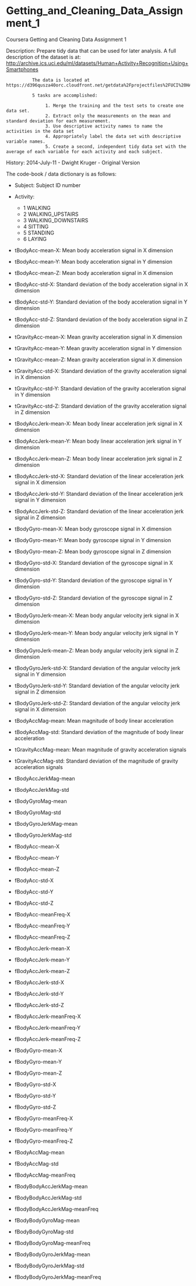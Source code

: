 Getting_and_Cleaning_Data_Assignment_1
======================================
Coursera Getting and Cleaning Data Assignment 1

 Description: Prepare tidy data that can be used for later analysis. A full description of the
              dataset is at: http://archive.ics.uci.edu/ml/datasets/Human+Activity+Recognition+Using+Smartphones

              The data is located at https://d396qusza40orc.cloudfront.net/getdata%2Fprojectfiles%2FUCI%20HAR%20Dataset.zip

              5 tasks are accomplished:
 
                   1. Merge the training and the test sets to create one data set.
                   2. Extract only the measurements on the mean and standard deviation for each measurement. 
                   3. Use descriptive activity names to name the activities in the data set
                   4. Appropriately label the data set with descriptive variable names. 
                   5. Create a second, independent tidy data set with the average of each variable for each activity and each subject. 


 History:     2014-July-11 - Dwight Kruger - Original Version
 
 The code-book / data dictionary is as follows:

* Subject: Subject ID number

* Activity:                       
  - 1 WALKING
  - 2 WALKING_UPSTAIRS
  - 3 WALKING_DOWNSTAIRS
  - 4 SITTING
  - 5 STANDING
  - 6 LAYING
 
* tBodyAcc-mean-X: Mean body acceleration signal in X dimension
* tBodyAcc-mean-Y: Mean body acceleration signal in Y dimension
* tBodyAcc-mean-Z: Mean body acceleration signal in X dimension
* tBodyAcc-std-X:  Standard deviation of the body acceleration signal in X dimension
* tBodyAcc-std-Y:  Standard deviation of the body acceleration signal in Y dimension
* tBodyAcc-std-Z:  Standard deviation of the body acceleration signal in Z dimension
* tGravityAcc-mean-X: Mean gravity acceleration signal in X dimension
* tGravityAcc-mean-Y: Mean gravity acceleration signal in Y dimension
* tGravityAcc-mean-Z: Mean gravity acceleration signal in X dimension
* tGravityAcc-std-X: Standard deviation of the gravity acceleration signal in X dimension
* tGravityAcc-std-Y: Standard deviation of the gravity acceleration signal in Y dimension
* tGravityAcc-std-Z: Standard deviation of the gravity acceleration signal in Z dimension
* tBodyAccJerk-mean-X: Mean body linear acceleration jerk signal in X dimension        
* tBodyAccJerk-mean-Y: Mean body linear acceleration jerk signal in Y dimension        
* tBodyAccJerk-mean-Z: Mean body linear acceleration jerk signal in Z dimension        
* tBodyAccJerk-std-X: Standard deviation of the linear acceleration jerk signal in X dimension          
* tBodyAccJerk-std-Y: Standard deviation of the linear acceleration jerk signal in Y dimension          
* tBodyAccJerk-std-Z: Standard deviation of the linear acceleration jerk signal in Z dimension          
* tBodyGyro-mean-X: Mean body gyroscope signal in X dimension                    
* tBodyGyro-mean-Y: Mean body gyroscope signal in Y dimension                    
* tBodyGyro-mean-Z: Mean body gyroscope signal in Z dimension                    
* tBodyGyro-std-X:  Standard deviation of the gyroscope signal in X dimension                      
* tBodyGyro-std-Y:  Standard deviation of the gyroscope signal in Y dimension                      
* tBodyGyro-std-Z:  Standard deviation of the gyroscope signal in Z dimension                      
* tBodyGyroJerk-mean-X: Mean body angular velocity jerk signal in X dimension                            
* tBodyGyroJerk-mean-Y: Mean body angular velocity jerk signal in Y dimension                            
* tBodyGyroJerk-mean-Z: Mean body angular velocity jerk signal in Z dimension                            
* tBodyGyroJerk-std-X:   Standard deviation of the angular velocity jerk signal in Y dimension                              
* tBodyGyroJerk-std-Y:   Standard deviation of the angular velocity jerk signal in Z dimension                              
* tBodyGyroJerk-std-Z:   Standard deviation of the angular velocity jerk signal in X dimension                              
* tBodyAccMag-mean: Mean magnitude of body linear acceleration            
* tBodyAccMag-std:  Standard deviation of the magnitude of body linear acceleration                         
* tGravityAccMag-mean: Mean magnitude of gravity acceleration signals                     
* tGravityAccMag-std:  Standard deviation of the magnitude of gravity acceleration signals                                  
* tBodyAccJerkMag-mean        
* tBodyAccJerkMag-std         
* tBodyGyroMag-mean           
* tBodyGyroMag-std            
* tBodyGyroJerkMag-mean       
* tBodyGyroJerkMag-std        
* fBodyAcc-mean-X             
* fBodyAcc-mean-Y             
* fBodyAcc-mean-Z             
* fBodyAcc-std-X              
* fBodyAcc-std-Y              
* fBodyAcc-std-Z              
* fBodyAcc-meanFreq-X         
* fBodyAcc-meanFreq-Y         
* fBodyAcc-meanFreq-Z         
* fBodyAccJerk-mean-X         
* fBodyAccJerk-mean-Y         
* fBodyAccJerk-mean-Z         
* fBodyAccJerk-std-X          
* fBodyAccJerk-std-Y          
* fBodyAccJerk-std-Z          
* fBodyAccJerk-meanFreq-X     
* fBodyAccJerk-meanFreq-Y     
* fBodyAccJerk-meanFreq-Z     
* fBodyGyro-mean-X            
* fBodyGyro-mean-Y            
* fBodyGyro-mean-Z            
* fBodyGyro-std-X             
* fBodyGyro-std-Y             
* fBodyGyro-std-Z             
* fBodyGyro-meanFreq-X        
* fBodyGyro-meanFreq-Y        
* fBodyGyro-meanFreq-Z        
* fBodyAccMag-mean            
* fBodyAccMag-std             
* fBodyAccMag-meanFreq        
* fBodyBodyAccJerkMag-mean    
* fBodyBodyAccJerkMag-std     
* fBodyBodyAccJerkMag-meanFreq
* fBodyBodyGyroMag-mean       
* fBodyBodyGyroMag-std        
* fBodyBodyGyroMag-meanFreq   
* fBodyBodyGyroJerkMag-mean   
* fBodyBodyGyroJerkMag-std    
* fBodyBodyGyroJerkMag-meanFreq 
 